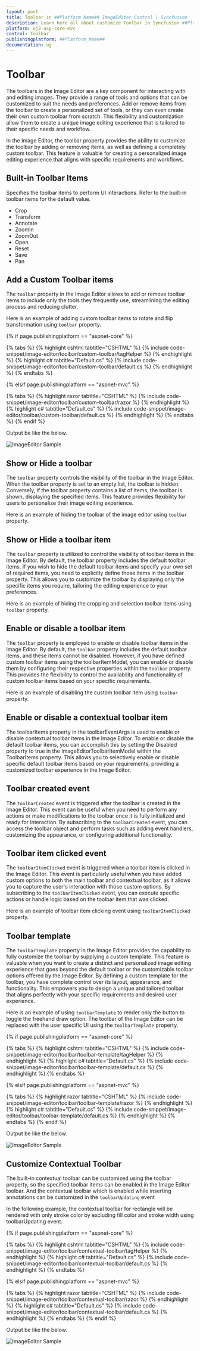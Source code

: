 ```yaml
---
layout: post
title: Toolbar in ##Platform_Name## ImageEditor Control | Syncfusion
description: Learn here all about customize Toolbar in Syncfusion ##Platform_Name## ImageEditor component of Syncfusion Essential JS 2 and more.
platform: ej2-asp-core-mvc
control: Toolbar
publishingplatform: ##Platform_Name##
documentation: ug
---
```


# Toolbar

The toolbars in the Image Editor are a key component for interacting with and editing images. They provide a range of tools and options that can be customized to suit the needs and preferences. Add or remove items from the toolbar to create a personalized set of tools, or they can even create their own custom toolbar from scratch. This flexibility and customization allow them to create a unique image editing experience that is tailored to their specific needs and workflow. 

In the Image Editor, the toolbar property provides the ability to customize the toolbar by adding or removing items, as well as defining a completely custom toolbar. This feature is valuable for creating a personalized image editing experience that aligns with specific requirements and workflows. 

## Built-in Toolbar Items

Specifies the toolbar items to perform UI interactions. Refer to the built-in toolbar items for the default value.

* Crop
* Transform
* Annotate
* ZoomIn
* ZoomOut
* Open
* Reset
* Save
* Pan

## Add a Custom Toolbar items

The `toolbar` property in the Image Editor allows to add or remove toolbar items to include only the tools they frequently use, streamlining the editing process and reducing clutter. 

Here is an example of adding custom toolbar items to rotate and flip transformation using `toolbar` property. 

{% if page.publishingplatform == "aspnet-core" %}

{% tabs %}
{% highlight cshtml tabtitle="CSHTML" %}
{% include code-snippet/image-editor/toolbar/custom-toolbar/tagHelper %}
{% endhighlight %}
{% highlight c# tabtitle="Default.cs" %}
{% include code-snippet/image-editor/toolbar/custom-toolbar/default.cs %}
{% endhighlight %}
{% endtabs %}

{% elsif page.publishingplatform == "aspnet-mvc" %}

{% tabs %}
{% highlight razor tabtitle="CSHTML" %}
{% include code-snippet/image-editor/toolbar/custom-toolbar/razor %}
{% endhighlight %}
{% highlight c# tabtitle="Default.cs" %}
{% include code-snippet/image-editor/toolbar/custom-toolbar/default.cs %}
{% endhighlight %}
{% endtabs %}
{% endif %}

Output be like the below.

![ImageEditor Sample](images/image-editor-custom-toolbar.jpg)

## Show or Hide a toolbar 

The `toolbar` property controls the visibility of the toolbar in the Image Editor. When the toolbar property is set to an empty list, the toolbar is hidden. Conversely, if the toolbar property contains a list of items, the toolbar is shown, displaying the specified items. This feature provides flexibility for users to personalize their image editing experience. 

Here is an example of hiding the toolbar of the image editor using `toolbar` property.

## Show or Hide a toolbar item

The `toolbar` property is utilized to control the visibility of toolbar items in the Image Editor. By default, the toolbar property includes the default toolbar items. If you wish to hide the default toolbar items and specify your own set of required items, you need to explicitly define those items in the toolbar property. This allows you to customize the toolbar by displaying only the specific items you require, tailoring the editing experience to your preferences. 

Here is an example of hiding the cropping and selection toolbar items using `toolbar` property.

## Enable or disable a toolbar item 

The `toolbar` property is employed to enable or disable toolbar items in the Image Editor. By default, the `toolbar` property includes the default toolbar items, and these items cannot be disabled. However, if you have defined custom toolbar items using the toolbarItemModel, you can enable or disable them by configuring their respective properties within the `toolbar` property. This provides the flexibility to control the availability and functionality of custom toolbar items based on your specific requirements. 

Here is an example of disabling the custom toolbar item using `toolbar` property.


## Enable or disable a contextual toolbar item 

The toolbarItems property in the toolbarEventArgs is used to enable or disable contextual toolbar items in the Image Editor. To enable or disable the default toolbar items, you can accomplish this by setting the Disabled property to true in the ImageEditorToolbarItemModel within the ToolbarItems property. This allows you to selectively enable or disable specific default toolbar items based on your requirements, providing a customized toolbar experience in the Image Editor.

## Toolbar created event 

The `toolbarCreated` event is triggered after the toolbar is created in the Image Editor. This event can be useful when you need to perform any actions or make modifications to the toolbar once it is fully initialized and ready for interaction. By subscribing to the `toolbarCreated` event, you can access the toolbar object and perform tasks such as adding event handlers, customizing the appearance, or configuring additional functionality.

## Toolbar item clicked event 

The `toolbarItemClicked` event is triggered when a toolbar item is clicked in the Image Editor. This event is particularly useful when you have added custom options to both the main toolbar and contextual toolbar, as it allows you to capture the user's interaction with those custom options. By subscribing to the `toolbarItemClicked` event, you can execute specific actions or handle logic based on the toolbar item that was clicked.

Here is an example of toolbar item clicking event using `toolbarItemClicked` property. 

## Toolbar template

The `toolbarTemplate` property in the Image Editor provides the capability to fully customize the toolbar by supplying a custom template. This feature is valuable when you want to create a distinct and personalized image editing experience that goes beyond the default toolbar or the customizable toolbar options offered by the Image Editor. By defining a custom template for the toolbar, you have complete control over its layout, appearance, and functionality. This empowers you to design a unique and tailored toolbar that aligns perfectly with your specific requirements and desired user experience. 

Here is an example of using `toolbarTemplate` to render only the button to toggle the freehand draw option. 
The toolbar of the Image Editor can be replaced with the user specific UI using the `toolbarTemplate` property.

{% if page.publishingplatform == "aspnet-core" %}

{% tabs %}
{% highlight cshtml tabtitle="CSHTML" %}
{% include code-snippet/image-editor/toolbar/toolbar-template/tagHelper %}
{% endhighlight %}
{% highlight c# tabtitle="Default.cs" %}
{% include code-snippet/image-editor/toolbar/toolbar-template/default.cs %}
{% endhighlight %}
{% endtabs %}

{% elsif page.publishingplatform == "aspnet-mvc" %}

{% tabs %}
{% highlight razor tabtitle="CSHTML" %}
{% include code-snippet/image-editor/toolbar/toolbar-template/razor %}
{% endhighlight %}
{% highlight c# tabtitle="Default.cs" %}
{% include code-snippet/image-editor/toolbar/toolbar-template/default.cs %}
{% endhighlight %}
{% endtabs %}
{% endif %}

Output be like the below.

![ImageEditor Sample](images/image-editor-template-toolbar.jpg)

## Customize Contextual Toolbar

The built-in contextual toolbar can be customized using the toolbar property, so the specified toolbar items can be enabled in the Image Editor toolbar. And the contextual toolbar which is enabled while inserting annotations can  be customized in the `toolbarUpdating` event

In the following example, the contextual toolbar for rectangle will be rendered with only stroke color by excluding fill color and stroke width using toolbarUpdating event.

{% if page.publishingplatform == "aspnet-core" %}

{% tabs %}
{% highlight cshtml tabtitle="CSHTML" %}
{% include code-snippet/image-editor/toolbar/contextual-toolbar/tagHelper %}
{% endhighlight %}
{% highlight c# tabtitle="Default.cs" %}
{% include code-snippet/image-editor/toolbar/contextual-toolbar/default.cs %}
{% endhighlight %}
{% endtabs %}

{% elsif page.publishingplatform == "aspnet-mvc" %}

{% tabs %}
{% highlight razor tabtitle="CSHTML" %}
{% include code-snippet/image-editor/toolbar/contextual-toolbar/razor %}
{% endhighlight %}
{% highlight c# tabtitle="Default.cs" %}
{% include code-snippet/image-editor/toolbar/contextual-toolbar/default.cs %}
{% endhighlight %}
{% endtabs %}
{% endif %}

Output be like the below.

![ImageEditor Sample](images/image-editor-contextual-toolbar.jpg)
